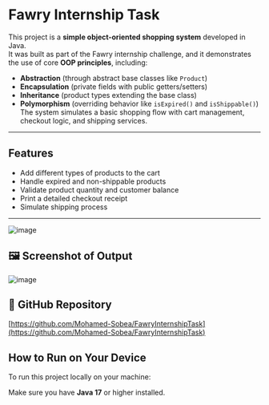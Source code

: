 #  Fawry Internship Task

This project is a **simple object-oriented shopping system** developed in Java.  
It was built as part of the Fawry internship challenge, and it demonstrates the use of core **OOP principles**, including:

- **Abstraction** (through abstract base classes like `Product`)
- **Encapsulation** (private fields with public getters/setters)
- **Inheritance** (product types extending the base class)
- **Polymorphism** (overriding behavior like `isExpired()` and `isShippable()`)
The system simulates a basic shopping flow with cart management, checkout logic, and shipping services.
---

##  Features

- Add different types of products to the cart
- Handle expired and non-shippable products
- Validate product quantity and customer balance
- Print a detailed checkout receipt
- Simulate shipping process

---


![image](https://github.com/user-attachments/assets/e70662ca-ad8f-463f-b15d-976d26712f6d)




## 🖼️ Screenshot of Output

![image](https://github.com/user-attachments/assets/61fbcff2-85b5-471a-bb91-83718ebcb565)

## 🔗 GitHub Repository

[https://github.com/Mohamed-Sobea/FawryInternshipTask](https://github.com/Mohamed-Sobea/FawryInternshipTask)

##  How to Run on Your Device

To run this project locally on your machine:

Make sure you have **Java 17** or higher installed.



